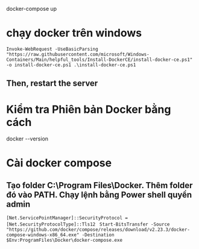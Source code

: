 docker-compose up

# chạy docker trên windows
`Invoke-WebRequest -UseBasicParsing "https://raw.githubusercontent.com/microsoft/Windows-Containers/Main/helpful_tools/Install-DockerCE/install-docker-ce.ps1" -o install-docker-ce.ps1
.\install-docker-ce.ps1`
## Then, restart the server
# Kiểm tra Phiên bản Docker bằng cách
docker --version

# Cài docker compose
## Tạo folder C:\Program Files\Docker. Thêm folder đó vào PATH. Chạy lệnh bằng Power shell quyền admin
`[Net.ServicePointManager]::SecurityProtocol = [Net.SecurityProtocolType]::Tls12`
` Start-BitsTransfer -Source "https://github.com/docker/compose/releases/download/v2.23.3/docker-compose-windows-x86_64.exe" -Destination $Env:ProgramFiles\Docker\docker-compose.exe`